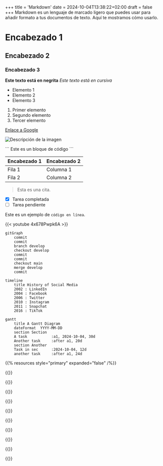 +++
title = 'Markdown'
date = 2024-10-04T13:38:22+02:00
draft = false
+++
Markdown es un lenguaje de marcado ligero que puedes usar para añadir formato a tus documentos de texto. Aquí te mostramos cómo usarlo.


# Encabezado 1
## Encabezado 2
### Encabezado 3

**Este texto está en negrita**
*Este texto está en cursiva*

- Elemento 1
- Elemento 2
- Elemento 3

1. Primer elemento
2. Segundo elemento
3. Tercer elemento

[Enlace a Google](https://www.google.com)

![Descripción de la imagen](https://ruta/a/la/imagen.jpg)

\```
Este es un bloque de código
\```

| Encabezado 1 | Encabezado 2 |
|--------------|--------------|
| Fila 1       | Columna 1    |
| Fila 2       | Columna 2    |

> Esta es una cita.

- [x] Tarea completada
- [ ] Tarea pendiente

Este es un ejemplo de `código en línea`.

{{< youtube 4x678Pwpk6A >}}

```mermaid
gitGraph
    commit
    commit
    branch develop
    checkout develop
    commit
    commit
    checkout main
    merge develop
    commit
```

```mermaid
timeline
    title History of Social Media
    2002 : LinkedIn
    2004 : Facebook
    2006 : Twitter
    2010 : Instagram
    2011 : Snapchat
    2016 : TikTok
```

```mermaid
gantt
    title A Gantt Diagram
    dateFormat  YYYY-MM-DD
    section Section
    A task           :a1, 2024-10-04, 30d
    Another task     :after a1, 20d
    section Another
    Task in sec      :2024-10-04, 12d
    another task     :after a1, 24d
```
{{% resources style="primary" expanded="false" /%}}

{{<text color="red" angle="180">}}

{{<text color="blue" angle="90">}}

{{<text color="green" angle="270">}}

{{<text color="yellow" angle="0">}}

{{<text color="purple" angle="45">}}

{{<text color="orange" angle="135">}}

{{<text color="pink" angle="225">}}

{{<text color="brown" angle="315">}}

{{<text color="black" angle="270">}}

{{<text color="white" angle="0">}}

